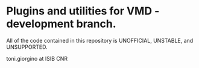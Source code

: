 Plugins and utilities for VMD - development branch.
=============

All of the code contained in this repository is UNOFFICIAL, UNSTABLE, and UNSUPPORTED.

toni.giorgino at ISIB CNR


